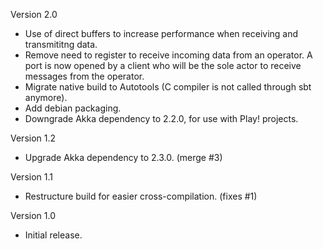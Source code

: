 Version 2.0
-  Use of direct buffers to increase performance when receiving and transmititng data.
-  Remove need to register to receive incoming data from an operator. A port is now opened by a client who will be the sole actor to receive messages from the operator.
-  Migrate native build to Autotools (C compiler is not called through sbt anymore).
-  Add debian packaging.
-  Downgrade Akka dependency to 2.2.0, for use with Play! projects.

Version 1.2
-  Upgrade Akka dependency to 2.3.0. (merge #3)

Version 1.1
-  Restructure build for easier cross-compilation. (fixes #1)

Version 1.0
-  Initial release.